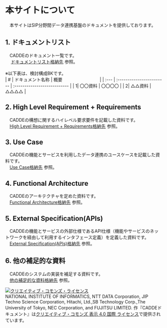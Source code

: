 # 本サイトについて
　本サイトはSIP分野間データ連携基盤のドキュメントを提供しております。<br>
 
## 1. ドキュメントリスト <br>
　CADDEのドキュメント一覧です。<br>
　 [ドキュメントリスト格納先](doc/1) 参照。<br>
  <br>
  ※以下表は、検討構成BKです。<br>
  | #    | ドキュメント名称            | 概要   　　　　　　　　        |
  | :--- | :------------------------ | :--------------------------- |
  |     1| 〇〇資料                   | 〇〇〇〇                      |
  |     2| △△資料                   | △△△△                      |

## 2. High Level Requirement + Requirements <br>
　CADDEの構想に関するハイレベル要求要件を記載した資料です。<br>
　[High Level Requirement + Requirements格納先](doc/2) 参照。<br>

## 3. Use Case <br>
　CADDEの機能とサービスを利用したデータ連携のユースケースを記載した資料です。<br>
　[Use Case格納先](doc/3) 参照。<br>

## 4. Functional Architecture <br>
　CADDEのアーキテクチャを定めた資料です。<br>
　[Functional Architecture格納先](doc/4) 参照。<br>

## 5. External Specification(APIs) <br>
　CADDEの機能とサービスの外部仕様であるAPI仕様（機能やサービスのネットワークを経由して利用するインタフェース定義）を定義した資料です。<br>
　[External Specification(APIs)格納先](doc/5) 参照。<br>

## 6. 他の補足的な資料 <br>
　CADDEのシステムの実装を補足する資料です。<br>
　[他の補足的な資料格納先](doc/6) 参照。<br>


<a rel="license" href="http://creativecommons.org/licenses/by/4.0/"><img alt="クリエイティブ・コモンズ・ライセンス" style="border-width:0" src="https://i.creativecommons.org/l/by/4.0/88x31.png" /></a><br /><span xmlns:cc="http://creativecommons.org/ns#" property="cc:attributionName">NATIONAL INSTITUTE OF INFORMATICS, NTT DATA Corporation, JIP Techno Science Corporation, Hitachi, Ltd.,SB Technology Corp.,The University of Tokyo, NEC Corporation, and FUJITSU LIMITED.</span> 作『<span xmlns:dct="http://purl.org/dc/terms/" property="dct:title">CADDEドキュメント</span>』は<a rel="license" href="http://creativecommons.org/licenses/by/4.0/">クリエイティブ・コモンズ 表示 4.0 国際 ライセンス</a>で提供されています。
